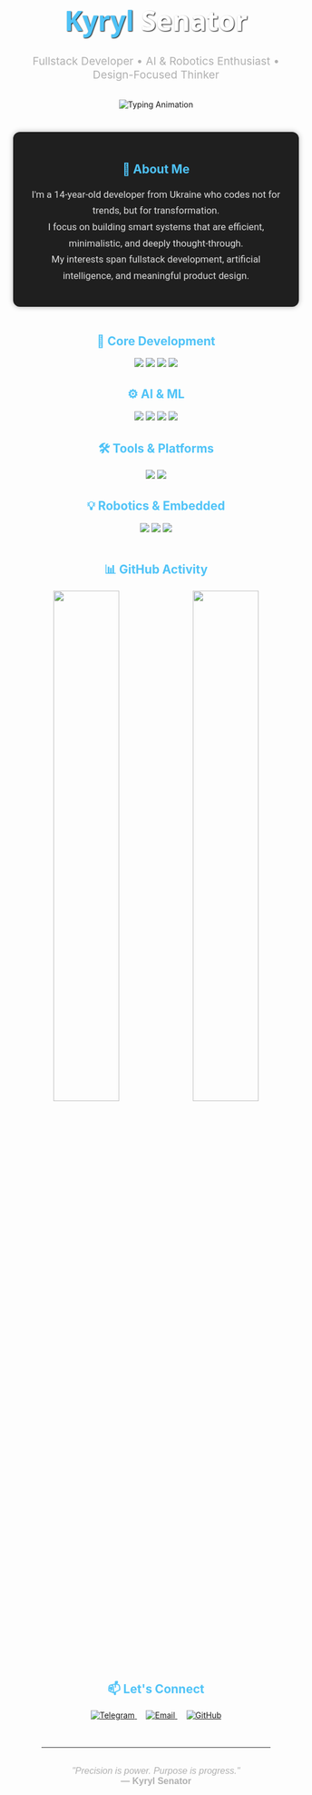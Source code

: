 <!-- FontAwesome для іконок -->
<link rel="stylesheet" href="https://cdnjs.cloudflare.com/ajax/libs/font-awesome/6.0.0-beta3/css/all.min.css" />

<!-- Header -->
<h1 align="center" style="font-size: 3rem; color: #ffffff; font-family: 'Segoe UI', sans-serif; margin-bottom: 0.5rem; text-shadow: 1px 1px 2px #000;">
  <span style="color: #4fc3f7;">Kyryl</span> Senator
</h1>

<h3 align="center" style="font-size: 1.2rem; color: #b0b0b0; font-weight: 400; margin-bottom: 2rem;">
  Fullstack Developer • AI & Robotics Enthusiast • Design-Focused Thinker
</h3>

<!-- Typing Animation -->
<p align="center" style="margin-bottom: 2.5rem;">
  <img src="https://readme-typing-svg.demolab.com?font=Fira+Code&size=24&duration=3000&pause=800&color=4fc3f7&center=true&vCenter=true&width=800&lines=Engineering+intelligence+into+every+line+of+code;Designing+with+clarity+and+precision;Focused+on+impact,+not+hype" alt="Typing Animation" />
</p>

<!-- About Me -->
<div align="center" style="background-color: #1f1f1f; color: #dcdcdc; padding: 1.5rem; border-radius: 12px; max-width: 800px; margin: 0 auto 3rem auto; box-shadow: 0 0 10px rgba(0,0,0,0.3);">
  <h2 style="color: #4fc3f7;">🌿 About Me</h2>
  <p style="font-size: 1.05rem; line-height: 1.7; font-family: 'Roboto', sans-serif;">
    I'm a 14-year-old developer from Ukraine who codes not for trends, but for transformation.<br />
    I focus on building smart systems that are efficient, minimalistic, and deeply thought-through.<br />
    My interests span fullstack development, artificial intelligence, and meaningful product design.
  </p>
</div>

<!-- Skills -->
<div align="center" style="margin-bottom: 3rem;">
  <h2 style="color: #4fc3f7;">🧠 Core Development</h2>
  <img src="https://skillicons.dev/icons?i=js,python,cpp" />
  <img src="https://skillicons.dev/icons?i=react,next,nodejs,express" />
  <img src="https://skillicons.dev/icons?i=html,css" />
  <img src="https://skillicons.dev/icons?i=mongodb,postgresql,firebase" />

  <h2 style="color: #4fc3f7; margin-top: 2rem;">⚙️ AI & ML</h2>
  <img src="https://skillicons.dev/icons?i=pytorch,tensorflow" />
  <img src="https://skillicons.dev/icons?i=opencv" />
  <img src="https://skillicons.dev/icons?i=python" />
  <img src="https://img.shields.io/badge/Numpy-%23013243?style=for-the-badge&logo=numpy&logoColor=white" />

  <h2 style="color: #4fc3f7; margin-top: 2rem;">🛠️ Tools & Platforms</h2>
  <img src="https://skillicons.dev/icons?i=git,github,vscode,vercel" />
  <img src="https://skillicons.dev/icons?i=figma,postman" />

  <h2 style="color: #4fc3f7; margin-top: 2rem;">💡 Robotics & Embedded</h2>
  <img src="https://img.shields.io/badge/Arduino-00979D?style=for-the-badge&logo=arduino&logoColor=white" />
  <img src="https://img.shields.io/badge/Raspberry%20Pi-C51A4A?style=for-the-badge&logo=raspberrypi&logoColor=white" />
  <img src="https://img.shields.io/badge/ESP32-323232?style=for-the-badge&logo=espressif&logoColor=white" />
</div>

<!-- GitHub Activity -->
<div align="center" style="margin-bottom: 3rem;">
  <h2 style="color: #4fc3f7;">📊 GitHub Activity</h2>
  <img src="https://github-readme-stats.vercel.app/api?username=kirillcpp777&show_icons=true&hide_border=true&theme=dark&bg_color=1a1a1a&title_color=4fc3f7&icon_color=4fc3f7&custom_title=Development+Activity" width="48%" />
  <img src="https://github-readme-streak-stats.herokuapp.com?user=kirillcpp777&theme=dark&hide_border=true&background=1a1a1a&ring=4fc3f7&fire=4fc3f7&currStreakLabel=4fc3f7" width="48%" />
</div>

<!-- Contact -->
<div align="center" style="margin-bottom: 3rem;">
  <h2 style="color: #4fc3f7;">📫 Let's Connect</h2>
  <a href="https://t.me/kyryllsenator" target="_blank" style="margin: 0 0.5rem;">
    <img src="https://img.shields.io/badge/Telegram-2CA5E0?style=for-the-badge&logo=telegram&logoColor=white" alt="Telegram" />
  </a>
  <a href="mailto:kirillcpp777@gmail.com" target="_blank" style="margin: 0 0.5rem;">
    <img src="https://img.shields.io/badge/Email-D14836?style=for-the-badge&logo=gmail&logoColor=white" alt="Email" />
  </a>
  <a href="https://github.com/kirillcpp777" target="_blank" style="margin: 0 0.5rem;">
    <img src="https://img.shields.io/badge/GitHub-181717?style=for-the-badge&logo=github&logoColor=white" alt="GitHub" />
  </a>
</div>

<!-- Footer -->
<hr style="border: 0; height: 1px; background: #333; margin: 2rem auto; width: 80%;" />

<p align="center" style="font-family: 'Arial', sans-serif; font-size: 1rem; color: #b0b0b0;">
  <em>"Precision is power. Purpose is progress."</em><br />
  <strong>— Kyryl Senator</strong>
</p>
